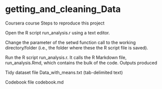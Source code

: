 # getting_and_cleaning_Data
Coursera course
Steps to reproduce this project

Open the R script run_analysis.r using a text editor.

Change the parameter of the setwd function call to the working directory/folder (i.e., the folder where these the R script file is saved).

Run the R script run_analysis.r. It calls the R Markdown file, run_analysis.Rmd, which contains the bulk of the code.
Outputs produced

Tidy dataset file Data_with_means.txt (tab-delimited text)

Codebook file codebook.md
